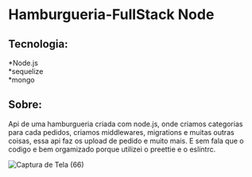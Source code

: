 # Hamburgueria-FullStack Node

## Tecnologia:

*Node.js <br>
*sequelize <br>
*mongo

## Sobre:

Api de uma hamburgueria criada com node.js, onde criamos categorias para cada pedidos, criamos middlewares, migrations e muitas outras coisas, essa api faz os upload de pedido e muito mais. E sem fala que o codigo e bem orgamizado porque utilizei o preettie e o eslintrc.

![Captura de Tela (66)](https://github.com/CesarSantos99/Dev-Club-Hamburgueria-FullStack/assets/100521839/5d066a3c-b88b-4cf4-946d-672a41d176d1)
